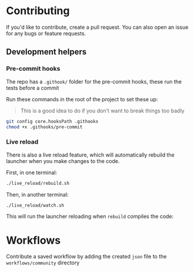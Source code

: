 # Contributing
If you'd like to contribute, create a pull request. You can also open an issue for any bugs or feature requests.

## Development helpers
### Pre-commit hooks
The repo has a `.githook/` folder for the pre-commit hooks, these run the tests before a commit

Run these commands in the root of the project to set these up:
>This is a good idea to do if you don't want to break things too badly
```sh
git config core.hooksPath .githooks
chmod +x .githooks/pre-commit      
```

### Live reload
There is also a live reload feature, which will automatically rebuild the launcher when you make changes to the code.

First, in one terminal:
```sh
./live_reload/rebuild.sh
```
Then, in another terminal:
```sh
./live_reload/watch.sh
```
This will run the launcher reloading when `rebuild` compiles the code:

# Workflows
Contribute a saved workflow by adding the created `json` file to the `workflows/community` directory
